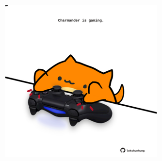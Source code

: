 <!-- built at 22/05/2023, 23:00:56 UTC -->
<p align="center">
  <img width="500" height="500" src="./ReadmeImage.svg">
</p>
